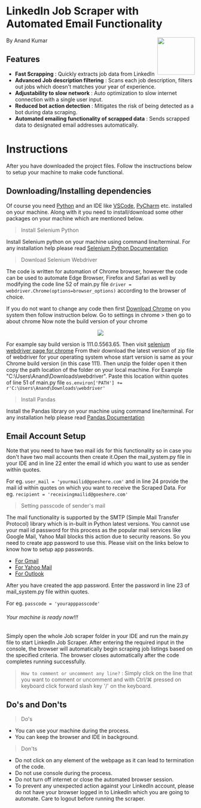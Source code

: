 # LinkedIn Job Scraper with Automated Email Functionality
<img align="right" width="100" height="100" src="https://user-images.githubusercontent.com/111251492/225376166-b814df59-814b-448e-b85d-90f3a7ee4ac6.png">
By Anand Kumar

## Features
* **Fast Scrapping** : Quickly extracts job data from LinkedIn
* **Advanced Job description filtering** : Scans each job description, filters out jobs which doesn't matches your year of experience.
* **Adjustability to slow network** : Auto optimization to slow internet connection with a single user input.
* **Reduced bot action detection** :  Mitigates the risk of being detected as a bot during data scraping.
* **Automated emailing functionality of scrapped data** : Sends scrapped data to designated email addresses automatically.

# Instructions
After you have downloaded the project files. Follow the insctructions below to setup your machine to make code functional.
## Downloading/Installing dependencies 
Of course you need [Python](https://www.python.org) and an IDE like [VSCode](https://code.visualstudio.com), [PyCharm](https://www.jetbrains.com/pycharm) etc. installed on your machine. Along with it you need to install/download some other packages on your machine which are mentioned below.

> Install Selenium Python

Install Selenium python on your machine using command line/terminal. For any installation help please read [Selenium Python Documentation](https://pypi.org/project/selenium/)


> Download Selenium Webdriver

The code is written for automation of Chrome browser, however the code can be used to automate Edge Browser, Firefox and Safari as well by modifying the code line 52 of main.py file `driver = webdriver.Chrome(options=browser_options)` according to the browser of choice.

If you do not want to change any code then first [Download Chrome](https://www.google.com/chrome) on you system then follow instruction below.
Go to settings in chrome > then go to about chrome
Now note the build version of your chrome

<p align="center">
  <img src="https://user-images.githubusercontent.com/111251492/225451710-6cde0e57-71a0-42aa-a0a0-8d5f663a6ecd.png">
</p>

For example say build version is 111.0.5563.65. Then visit [selenium webdriver page for chrome](https://chromedriver.chromium.org/downloads) From their download the latest version of zip file of webdriver for your operating system whose start version is same as your Chrome build version (in this case 111). Then unzip the folder open it then copy the path location of the folder on your local machine. For Example "C:\Users\Anand\Downloads\webdriver". Paste this location within quotes of line 51 of main.py file `os.environ['PATH'] += r'C:\Users\Anand\Downloads\webdriver'`


> Install Pandas

Install the Pandas library on your machine using command line/terminal. For any installation help please read [Pandas Documentation](https://pypi.org/project/pandas)

## Email Account Setup

Note that you need to have two mail ids for this functionality so in case you don't have two mail accounts then create it.Open the mail_system.py file in your IDE and in line 22 enter the email id which you want to use as sender within quotes.

For eg. `user_mail = 'yourmailid@goeshere.com'` and in line 24 provide the mail id within quotes on which you want to receive the Scraped Data. For eg. `recipient = 'receivingmailid@goeshere.com'`

> Setting passcode of sender's mail

The mail functionality is supported by the SMTP (Simple Mail Transfer Protocol) library which is in-built in Python latest versions. You cannot use your mail id password for this process as the popular mail services like Google Mail, Yahoo Mail blocks this action due to security reasons. So you need to create app password to use this. Please visit on the links below to know how to setup app passwords.
+ [For Gmail](https://support.google.com/accounts/answer/185833?hl=en)
+ [For Yahoo Mail](https://help.yahoo.com/kb/generate-manage-third-party-passwords-sln15241.html)
+ [For Outlook](https://support.microsoft.com/en-us/account-billing/using-app-passwords-with-apps-that-don-t-support-two-step-verification-5896ed9b-4263-e681-128a-a6f2979a7944)

After you have created the app password. Enter the password in line 23 of mail_system.py file within quotes.

For eg. `passcode = 'yourapppasscode'`


###### Your machine is ready now!!!

Simply open the whole Job scraper folder in your IDE and run the main.py file to start LinkedIn Job Scraper. After entering the required input in the console, the browser will automatically begin scraping job listings based on the specified criteria. The browser closes automatically after the code completes running successfully.

> `How to comment or uncomment any line?` : Simply click on the line that you want to comment or uncomment and with Ctrl/⌘ pressed on keyboard click forward slash key '/' on the keyboard.
 
## Do's and Don'ts
> Do's

+ You can use your machine during the process.
+ You can keep the browser and IDE in background.

> Don'ts

+ Do not click on any element of the webpage as it can lead to termination of the code.
+ Do not use console during the process.
+ Do not turn off internet or close the automated browser session.
+ To prevent any unexpected action against your LinkedIn account, please do not have your browser logged in to LinkedIn which you are going to automate. Care to logout before running the scraper.
